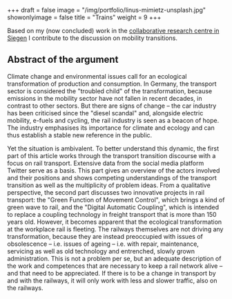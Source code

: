 +++
draft = false
image = "/img/portfolio/linus-mimietz-unsplash.jpg"
showonlyimage = false
title = "Trains"
weight = 9
+++

Based on my (now concluded) work in the [collaborative research centre in Siegen](https://www.mediacoop.uni-siegen.de/de/projekte/a04/) I contribute to the discussion on mobility transitions.
<!--more-->
## Abstract of the argument
Climate change and environmental issues call for an ecological transformation of production and consumption. In Germany, the transport sector is considered the "troubled child" of the transformation, because emissions in the mobility sector have not fallen in recent decades, in contrast to other sectors. But there are signs of change – the car industry has been criticised since the "diesel scandal" and, alongside electric mobility, e-fuels and cycling, the rail industry is seen as a beacon of hope. The industry emphasises its importance for climate and ecology and can thus establish a stable new reference in the public.

Yet the situation is ambivalent. To better understand this dynamic, the first part of this article works through the transport transition discourse with a focus on rail transport. Extensive data from the social media platform Twitter serve as a basis. This part gives an overview of the actors involved and their positions and shows competing understandings of the transport transition as well as the multiplicity of problem ideas. From a qualitative perspective, the second part discusses two innovative projects in rail transport: the "Green Function of Movement Control", which brings a kind of green wave to rail, and the "Digital Automatic Coupling", which is intended to replace a coupling technology in freight transport that is more than 150 years old. However, it becomes apparent that the ecological transformation at the workplace rail is fleeting. The railways themselves are not driving any transformation, because they are instead preoccupied with issues of obsolescence – i.e. issues of ageing – i.e. with repair, maintenance, servicing as well as old technology and entrenched, slowly grown administration. This is not a problem per se, but an adequate description of the work and competences that are necessary to keep a rail network alive – and that need to be appreciated. If there is to be a change in transport by and with the railways, it will only work with less and slower traffic, also on the railways.
